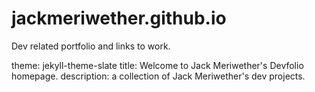 # jackmeriwether.github.io
Dev related portfolio and links to work.

theme: jekyll-theme-slate 
title: Welcome to Jack Meriwether's Devfolio homepage. 
description: a collection of Jack Meriwether's dev projects.
